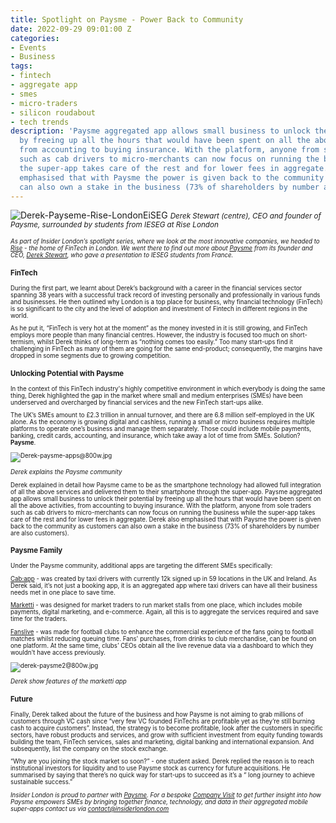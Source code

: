 ```yaml
---
title: Spotlight on Paysme - Power Back to Community
date: 2022-09-29 09:01:00 Z
categories:
- Events
- Business
tags:
- fintech
- aggregate app
- smes
- micro-traders
- silicon roudabout
- tech trends
description: 'Paysme aggregated app allows small business to unlock their potential
  by freeing up all the hours that would have been spent on all the above activities,
  from accounting to buying insurance. With the platform, anyone from sole traders
  such as cab drivers to micro-merchants can now focus on running the business while
  the super-app takes care of the rest and for lower fees in aggregate. Derek also
  emphasised that with Paysme the power is given back to the community as customers
  can also own a stake in the business (73% of shareholders by number are also customers). '
---
```


![Derek-Payseme-Rise-LondonEiSEG](/uploads/Derek-EiSEG@800w.jpg)
*<small>Derek Stewart (centre), CEO and founder of Paysme, surrounded by students from IESEG at Rise London<small>*


*As part of Insider London’s spotlight series, where we look at the most innovative companies, we headed to [Rise](https://rise.barclays/locations/rise-london/rise-london/) - the home of FinTech in London. We went there to find out more about [Paysme](http://) from its founder and CEO, [Derek Stewart](https://www.linkedin.com/in/derek-stewart-ba3a51bb/?original_referer=https%3A%2F%2Fduckduckgo%2Ecom%2F&originalSubdomain=uk), who gave a presentation to IESEG students from France.*


### FinTech

During the first part, we learnt about Derek’s background with a career in the financial services sector spanning 38 years with a successful track record of investing personally and professionally in various funds and businesses.  He then outlined why London is a top place for business, why financial technology (FinTech) is so significant to the city and the level of adoption and investment of Fintech in different regions in the world.

As he put it, “FinTech is very hot at the moment” as the money invested in it is still growing, and FinTech employs more people than many financial centres. However, the industry is focused too much on short-termism, whilst Derek thinks of long-term as “nothing comes too easily.” Too many start-ups find it challenging in FinTech as many of them are going for the same end-product; consequently, the margins have dropped in some segments due to growing competition.


### Unlocking Potential with Paysme

In the context of this FinTech industry's highly competitive environment in which everybody is doing the same thing, Derek highlighted the gap in the market where small and medium enterprises (SMEs) have been underserved and overcharged by financial services and the new FinTech start-ups alike. 

The UK’s SMEs amount to £2.3 trillion in annual turnover, and there are 6.8 million self-employed in the UK alone. As the economy is growing digital and cashless, running a small or micro business requires multiple platforms to operate one’s business and manage them separately. Those could include mobile payments, banking, credit cards, accounting, and insurance, which take away a lot of time from SMEs. Solution? **Paysme**.

![Derek-paysme-apps@800w.jpg](/uploads/Derek-paysme-apps@800w.jpg)
<caption><em>Derek explains the Paysme community</em></caption>


Derek explained in detail how Paysme came to be as the smartphone technology had allowed full integration of all the above services and delivered them to their smartphone through the super-app.  Paysme aggregated app allows small business to unlock their potential by freeing up all the hours that would have been spent on all the above activities, from accounting to buying insurance. With the platform, anyone from sole traders such as cab drivers to micro-merchants can now focus on running the business while the super-app takes care of the rest and for lower fees in aggregate. Derek also emphasised that with Paysme the power is given back to the community as customers can also own a stake in the business (73% of shareholders by number are also customers). 


### Paysme Family

Under the Paysme community, additional apps are targeting the different SMEs specifically:

[Cab:app](https://www.paysme.co.uk/cabapp) - was created by taxi drivers with currently 12k signed up in 59 locations in the UK and Ireland. As Derek said, it’s not just a booking app, it is an aggregated app where taxi drivers can have all their business needs met in one place to save time. 

[Marketti](https://www.paysme.co.uk/marketti) - was designed for market traders to run market stalls from one place, which includes mobile payments, digital marketing, and e-commerce. Again, all this is to aggregate the services required and save time for the traders.

[Fanslive](https://www.paysme.co.uk/fanslive) - was made for football clubs to enhance the commercial experience of the fans going to football matches whilst reducing queuing time. Fans' purchases, from drinks to club merchandise, can be found on one platform. At the same time, clubs’ CEOs obtain all the live revenue data via a dashboard to which they wouldn't have access previously.

![derek-paysme2@800w.jpg](/uploads/derek-paysme2@800w.jpg)
<caption><em>Derek show features of the marketti app</em></caption>


### Future

Finally, Derek talked about the future of the business and how Paysme is not aiming to grab millions of customers through VC cash since “very few VC founded FinTechs are profitable yet as they’re still burning cash to acquire customers”.
Instead, the strategy is to become profitable, look after the customers in specific sectors, have robust products and services, and grow with sufficient investment from equity funding towards building the team, FinTech services, sales and marketing, digital banking and international expansion. And subsequently, list the company on the stock exchange. 

“Why are you joining the stock market so soon?” - one student asked. Derek replied the reason is to reach institutional investors for liquidity and to use Paysme stock as currency for future acquisitions. He summarised by saying that there’s no quick way for start-ups to succeed as it’s a “ long journey to achieve sustainable success.”


*Insider London is proud to partner with [Paysme](https://www.paysme.co.uk/). For a bespoke [Company Visit](https://www.insiderlondon.com/london/company-visits/) to get further insight into how Paysme empowers SMEs by bringing together finance, technology, and data in their aggregated mobile super-apps contact us via <a href="mailto:contact@insiderlondon.com">contact@insiderlondon.com</a>*